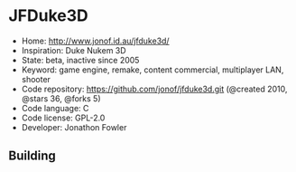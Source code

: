 # JFDuke3D

- Home: http://www.jonof.id.au/jfduke3d/
- Inspiration: Duke Nukem 3D
- State: beta, inactive since 2005
- Keyword: game engine, remake, content commercial, multiplayer LAN, shooter
- Code repository: https://github.com/jonof/jfduke3d.git (@created 2010, @stars 36, @forks 5)
- Code language: C
- Code license: GPL-2.0
- Developer: Jonathon Fowler

## Building
